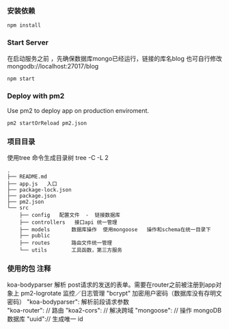 
### 安装依赖
```
npm install

```


### Start Server
在启动服务之前 ，先确保数据库mongo已经运行，链接的库名blog 也可自行修改 mongodb://localhost:27017/blog
```
npm start
```

### Deploy with pm2
Use pm2 to deploy app on production enviroment.
```
pm2 startOrReload pm2.json
```
### 项目目录
使用tree 命令生成目录树
tree -C -L 2
```
.
├── README.md
├── app.js   入口
├── package-lock.json
├── package.json
├── pm2.json 
└── src
    ├── config   配置文件  -  链接数据库
    ├── controllers   接口api 统一管理
    ├── models       数据库操作  使用mongoose   操作和schema在统一目录下
    ├── public        
    ├── routes       路由文件统一管理
    └── utils        工具函数，第三方服务
```

### 使用的包 注释

koa-bodyparser 解析 post请求的发送的表单。需要在router之前被注册到app对象上
pm2-logrotate 监控／日志管理
"bcrypt"   加密用户密码（数据库没有存明文密码）
"koa-bodyparser": 解析前段请求参数    
"koa-router": // 路由
"koa2-cors": // 解决跨域
"mongoose":  // 操作 mongoDB 数据库
"uuid":// 生成唯一 id